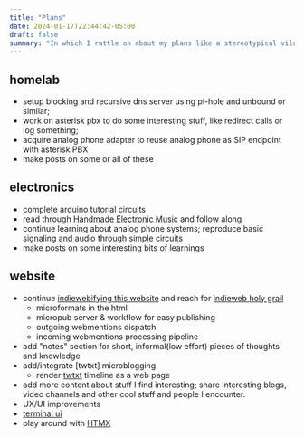 ```yaml
---
title: "Plans"
date: 2024-01-17T22:44:42-05:00
draft: false
summary: "In which I rattle on about my plans like a stereotypical vilain"
---
```


## homelab
- setup blocking and recursive dns server using pi-hole and unbound or similar;
- work on asterisk pbx to do some interesting stuff, like redirect calls or log something;
- acquire analog phone adapter to reuse analog phone as SIP endpoint with asterisk PBX
- make posts on some or all of these

## electronics
- complete arduino tutorial circuits
- read through [Handmade Electronic Music](http://www.handmadeelectronicmusic.com/index.htm) and follow along
- continue learning about analog phone systems; reproduce basic signaling and audio through simple circuits
- make posts on some interesting bits of learnings

## website
- continue [indiewebifying this website](https://indieweb.org/IndieMark) and reach for [indieweb holy grail](https://indieweb.org/graphics#Illustrations_and_Sketch_Notes)
    - microformats in the html
    - micropub server & workflow for easy publishing
    - outgoing webmentions dispatch
    - incoming webmentions processing pipeline
- add "notes" section for short, informal(low effort) pieces of thoughts and knowledge
- add/integrate [twtxt] microblogging
  - render [twtxt](https://indieweb.org/twtxt) timeline as a web page
- add more content about stuff I find interesting; share interesting blogs, video channels and other cool stuff and people I encounter.
- UX/UI improvements
- [terminal ui](https://github.com/xtermjs/xterm.js/)
- play around with [HTMX](https://htmx.org/)

